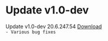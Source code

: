 # Update v1.0-dev

Update v1.0-dev 20.6.247.54 [Download](https://google.com)
<br>
```- Various bug fixes```

